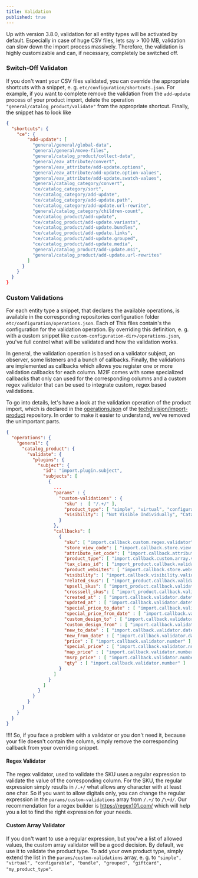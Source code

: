 ```yaml
---
title: Validation
published: true
---
```


Up with version 3.8.0, validation for all entity types will be activated by default. Especially in case of huge CSV files, lets say > 100 MB, validation can slow down the import process massively. Therefore, the validation is highly customizable and can, if necessary, completely be switched off.

### Switch-Off Validaton

If you don't want your CSV files validated, you can override the appropriate shortcuts with a snippet, e. g. `etc/configuration/shortcuts.json`. For example, if you want to complete remove the validation from the `add-update` process of your product import, delete the operation `"general/catalog_product/validate"` from the appropriate shortcut. Finally, the snippet has to look like

```json
{
  "shortcuts": {
    "ce": {
        "add-update": [
          "general/general/global-data",
          "general/general/move-files",
          "general/catalog_product/collect-data",
          "general/eav_attribute/convert",
          "general/eav_attribute/add-update.options",
          "general/eav_attribute/add-update.option-values",
          "general/eav_attribute/add-update.swatch-values",
          "general/catalog_category/convert",
          "ce/catalog_category/sort",
          "ce/catalog_category/add-update",
          "ce/catalog_category/add-update.path",
          "ce/catalog_category/add-update.url-rewrite",
          "general/catalog_category/children-count",
          "ce/catalog_product/add-update",
          "ce/catalog_product/add-update.variants",
          "ce/catalog_product/add-update.bundles",
          "ce/catalog_product/add-update.links",
          "ce/catalog_product/add-update.grouped",
          "ce/catalog_product/add-update.media",
          "general/catalog_product/add-update.msi",
          "general/catalog_product/add-update.url-rewrites"
        ]
      }
    }
  }
}
```

### Custom Validations

For each entity type a snippet, that declares the available operations, is available in the corresponding repositories configuration folder `etc/configuration/operations.json`. Each of This files contain's the configuration for the validation operation. By overriding this definition, e. g. with a custom snippet like `custom-configuration-dir>/operations.json`, you've full control what will be validated and how the validation works.

In general, the validation operation is based on a validator subject, an observer, some listeners and a bunch of callbacks. Finally, the validations are implemented as callbacks which allows you register one or more validation callbacks for each column. M2IF comes with some specialized callbacks that only can used for the corresponding columns and a custom regex validator that can be used to integrate custom, regex based validations.

To go into details, let's have a look at the validation operation of the product import, which is declared in the [operations.json](https://github.com/techdivision/import-product/blob/19.x/etc/configuration/operations.json#L118) of the [techdivision/import-product](https://github.com/techdivision/import-product) repository. In order to make it easier to understand, we've removed the unimportant parts.

```json
{
  "operations": {
    "general": {
      "catalog_product": {
        "validate": {
          "plugins": {
            "subject": {
              "id": "import.plugin.subject",
              "subjects": [
                {
                  ...
                  "params" : {
                    "custom-validations" : {
                      "sku" :  [ "/.+/" ],
                      "product_type": [ "simple", "virtual", "configurable", "bundle", "grouped", "giftcard" ],
                      "visibility": [ "Not Visible Individually", "Catalog", "Search", "Catalog, Search" ]
                    }
                  },
                  "callbacks": [
                    {
                      "sku": [ "import.callback.custom.regex.validator" ],
                      "store_view_code": [ "import.callback.store.view.code.validator" ],
                      "attribute_set_code": [ "import.callback.attribute.set.name.validator" ],
                      "product_type": [ "import.callback.custom.array.validator" ],
                      "tax_class_id": [ "import_product.callback.validator.tax.class" ],
                      "product_websites": [ "import.callback.store.website.validator" ],
                      "visibility": [ "import.callback.visibility.validator" ],
                      "related_skus": [ "import_product.callback.validator.link" ],
                      "upsell_skus": [ "import_product.callback.validator.link" ],
                      "crosssell_skus": [ "import_product.callback.validator.link" ],
                      "created_at" : [ "import.callback.validator.datetime" ],
                      "updated_at" : [ "import.callback.validator.datetime" ],
                      "special_price_to_date" : [ "import.callback.validator.datetime" ],
                      "special_price_from_date" : [ "import.callback.validator.datetime" ],
                      "custom_design_to" : [ "import.callback.validator.datetime" ],
                      "custom_design_from" : [ "import.callback.validator.datetime" ],
                      "new_to_date" : [ "import.callback.validator.datetime" ],
                      "new_from_date" : [ "import.callback.validator.datetime" ],
                      "price" : [ "import.callback.validator.number" ],
                      "special_price" : [ "import.callback.validator.number" ],
                      "map_price" : [ "import.callback.validator.number" ],
                      "msrp_price" : [ "import.callback.validator.number" ],
                      "qty" : [ "import.callback.validator.number" ]
                    }
                  ]
                }
              ]
            }
          }
        }
      }
    }
  }
}
```

!!!! So, if you face a problem with a validator or you don't need it, because your file doesn't contain the column, simply remove the corresponding callback from your overriding snippet.  

#### Regex Validator

The regex validator, used to validate the SKU uses a regular expression to validate the value of the corresponding column. For the SKU, the regular expression simply results in `/.+/` what allows any character with at least one char. So if you want to allow digitals only, you can change the regular expression in the `params/custom-validations` array from `/.+/` to `/\+d/`. Our recommendation for a regex builder is https://regex101.com/ which will help you a lot to find the right expression for your needs.

#### Custom Array Validator

If you don't want to use a regular expression, but you've a list of allowed values, the custom array validator will be a good decision. By default, we use it to validate the product type. To add your own product type, simply extend the list in the `params/custom-validations` array, e. g. to `"simple", "virtual", "configurable", "bundle", "grouped", "giftcard", "my_product_type"`.